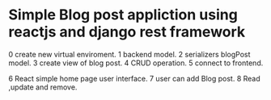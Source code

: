
# Simple Blog post appliction using reactjs and django rest framework 
0 create new virtual enviroment.
1 backend model. 
2 serializers blogPost model.
3 create view of blog post. 
4 CRUD operation. 
5 connect to frontend. 
 

6 React simple home page user interface.
7 user can add Blog post. 
8 Read ,update and remove.
 
